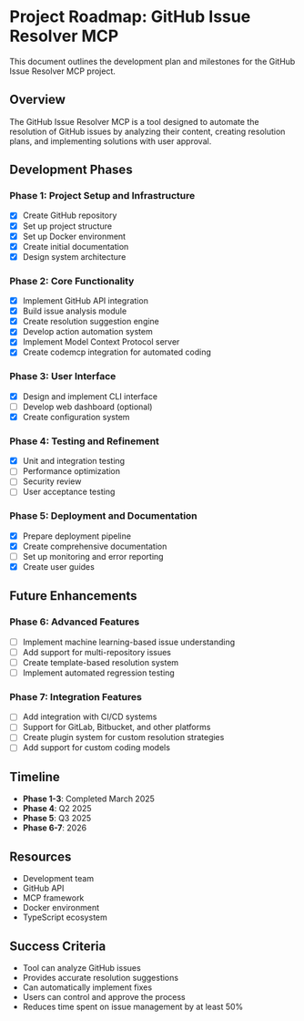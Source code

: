 # Project Roadmap: GitHub Issue Resolver MCP

This document outlines the development plan and milestones for the GitHub Issue Resolver MCP project.

## Overview

The GitHub Issue Resolver MCP is a tool designed to automate the resolution of GitHub issues by analyzing their content, creating resolution plans, and implementing solutions with user approval.

## Development Phases

### Phase 1: Project Setup and Infrastructure
- [x] Create GitHub repository
- [x] Set up project structure
- [x] Set up Docker environment
- [x] Create initial documentation
- [x] Design system architecture

### Phase 2: Core Functionality
- [x] Implement GitHub API integration
- [x] Build issue analysis module
- [x] Create resolution suggestion engine
- [x] Develop action automation system
- [x] Implement Model Context Protocol server
- [x] Create codemcp integration for automated coding

### Phase 3: User Interface
- [x] Design and implement CLI interface
- [ ] Develop web dashboard (optional)
- [x] Create configuration system

### Phase 4: Testing and Refinement
- [x] Unit and integration testing
- [ ] Performance optimization
- [ ] Security review
- [ ] User acceptance testing

### Phase 5: Deployment and Documentation
- [x] Prepare deployment pipeline
- [x] Create comprehensive documentation
- [ ] Set up monitoring and error reporting
- [x] Create user guides

## Future Enhancements

### Phase 6: Advanced Features
- [ ] Implement machine learning-based issue understanding
- [ ] Add support for multi-repository issues
- [ ] Create template-based resolution system
- [ ] Implement automated regression testing

### Phase 7: Integration Features
- [ ] Add integration with CI/CD systems
- [ ] Support for GitLab, Bitbucket, and other platforms
- [ ] Create plugin system for custom resolution strategies
- [ ] Add support for custom coding models

## Timeline

- **Phase 1-3**: Completed March 2025
- **Phase 4**: Q2 2025
- **Phase 5**: Q3 2025
- **Phase 6-7**: 2026

## Resources

- Development team
- GitHub API
- MCP framework
- Docker environment
- TypeScript ecosystem

## Success Criteria

- Tool can analyze GitHub issues
- Provides accurate resolution suggestions
- Can automatically implement fixes
- Users can control and approve the process
- Reduces time spent on issue management by at least 50%
